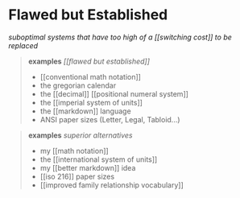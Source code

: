 # Flawed but Established

_suboptimal systems that have too high of a [[switching cost]] to be replaced_

> **examples** _[[flawed but established]]_
>
> - [[conventional math notation]]
> - the gregorian calendar
> - the [[decimal]] [[positional numeral system]]
> - the [[imperial system of units]]
> - the [[markdown]] language
> - ANSI paper sizes (Letter, Legal, Tabloid...)

> **examples** _superior alternatives_
>
> - my [[math notation]]
> - the [[international system of units]]
> - my [[better markdown]] idea
> - [[iso 216]] paper sizes
> - [[improved family relationship vocabulary]]
